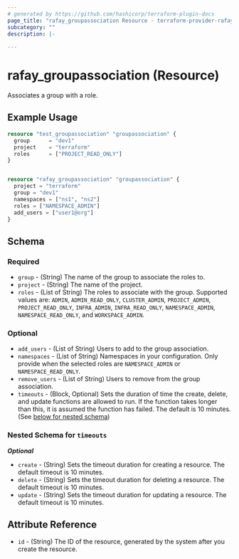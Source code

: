 ```yaml
---
# generated by https://github.com/hashicorp/terraform-plugin-docs
page_title: "rafay_groupassociation Resource - terraform-provider-rafay"
subcategory: ""
description: |-
  
---
```


# rafay_groupassociation (Resource)

Associates a group with a role. 


## Example Usage

```terraform
resource "test_groupassociation" "groupassociation" {
  group      = "dev1"
  project    = "terraform"
  roles      = ["PROJECT_READ_ONLY"]
}


resource "rafay_groupassociation" "groupassociation" {
  project = "terraform"
  group = "dev1"
  namespaces = ["ns1", "ns2"]
  roles = ["NAMESPACE_ADMIN"]
  add_users = ["user1@org"]
}
```

<!-- schema generated by tfplugindocs -->
## Schema

### Required

- `group` - (String) The name of the group to associate the roles to. 
- `project` - (String) The name of the project. 
- `roles` - (List of String) The roles to associate with the group. Supported values are: `ADMIN`, `ADMIN_READ_ONLY`, `CLUSTER_ADMIN`, `PROJECT_ADMIN`, `PROJECT_READ_ONLY`, `INFRA_ADMIN`, `INFRA_READ_ONLY`, `NAMESPACE_ADMIN`, `NAMESPACE_READ_ONLY`, and `WORKSPACE_ADMIN`. 

### Optional

- `add_users` - (List of String) Users to add to the group association. 
- `namespaces` - (List of String) Namespaces in your configuration. Only provide when the selected roles are `NAMESPACE_ADMIN` or `NAMESPACE_READ_ONLY`. 
- `remove_users` - (List of String) Users to remove from the group association. 
- `timeouts` - (Block, Optional) Sets the duration of time the create, delete, and update functions are allowed to run. If the function takes longer than this, it is assumed the function has failed. The default is 10 minutes. (See [below for nested schema](#nestedblock--timeouts))


<a id="nestedblock--timeouts"></a>
### Nested Schema for `timeouts`

***Optional***

- `create` - (String) Sets the timeout duration for creating a resource. The default timeout is 10 minutes. 
- `delete` - (String) Sets the timeout duration for deleting a resource. The default timeout is 10 minutes. 
- `update` - (String) Sets the timeout duration for updating a resource. The default timeout is 10 minutes. 


## Attribute Reference 

- `id` - (String) The ID of the resource, generated by the system after you create the resource.

